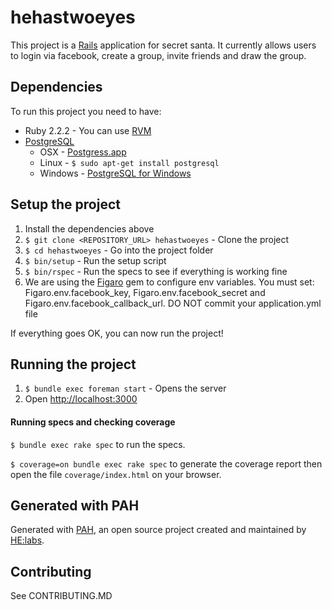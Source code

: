 # hehastwoeyes

This project is a [Rails](http://rubyonrails.org/) application for secret santa.
It currently allows users to login via facebook, create a group, invite friends and draw the group.

## Dependencies

To run this project you need to have:

* Ruby 2.2.2 - You can use [RVM](http://rvm.io)
* [PostgreSQL](http://www.postgresql.org/)
  * OSX - [Postgress.app](http://postgresapp.com/)
  * Linux - `$ sudo apt-get install postgresql`
  * Windows - [PostgreSQL for Windows](http://www.postgresql.org/download/windows/)

## Setup the project

1. Install the dependencies above
2. `$ git clone <REPOSITORY_URL> hehastwoeyes` - Clone the project
3. `$ cd hehastwoeyes` - Go into the project folder
4. `$ bin/setup` - Run the setup script
5. `$ bin/rspec` - Run the specs to see if everything is working fine
6. We are using the [Figaro](https://github.com/laserlemon/figaro) gem to configure env variables. You must set: Figaro.env.facebook_key, Figaro.env.facebook_secret and Figaro.env.facebook_callback_url. DO NOT commit your application.yml file

If everything goes OK, you can now run the project!

## Running the project

1. `$ bundle exec foreman start` - Opens the server
2. Open [http://localhost:3000](http://localhost:3000)

#### Running specs and checking coverage

`$ bundle exec rake spec` to run the specs.

`$ coverage=on bundle exec rake spec` to generate the coverage report then open the file `coverage/index.html` on your browser.

## Generated with PAH

Generated with [PAH](https://github.com/Helabs/pah), an open source project created and maintained by [HE:labs](http://helabs.com.br).

## Contributing

See CONTRIBUTING.MD
